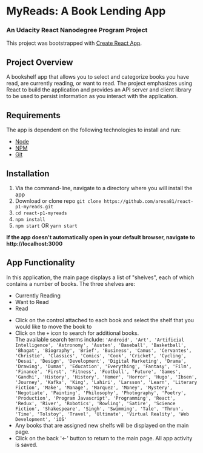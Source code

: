 # MyReads: A Book Lending App
### An Udacity React Nanodegree Program Project

This project was bootstrapped with [Create React App](https://github.com/facebookincubator/create-react-app).

## Project Overview

 A bookshelf app that allows you to select and categorize books you have read, are currently reading, or want to read. The project emphasizes using React to build the application and provides an API server and client library to be used to persist information as you interact with the application.

## Requirements

The app is dependent on the following technologies to install and run:
* [Node](https://nodejs.org/en/download/)
* [NPM](https://www.npmjs.com/package/npm)
* [Git](https://help.github.com/articles/set-up-git/)

## Installation
1. Via the command-line, navigate to a directory where you will install the app
1. Download or clone repo `git clone https://github.com/arosa81/react-p1-myreads.git`
1. `cd react-p1-myreads`
1. `npm install`
1. `npm start` OR `yarn start`

**If the app doesn't automatically open in your default browser, navigate to http://localhost:3000**

## App Functionality
In this application, the main page displays a list of "shelves", each of which contains a number of books. The three shelves are:
  - Currently Reading
  - Want to Read
  - Read

* Click on the control attached to each book and select the shelf that you would like to move the book to
* Click on the `+` icon to search for additional books.<br>
  The available search terms include:
    `'Android', 'Art', 'Artificial Intelligence', 'Astronomy', 'Austen', 'Baseball', 'Basketball', 'Bhagat', 'Biography', 'Brief', 'Business', 'Camus', 'Cervantes', 'Christie', 'Classics', 'Comics', 'Cook', 'Cricket', 'Cycling', 'Desai', 'Design', 'Development', 'Digital Marketing', 'Drama', 'Drawing', 'Dumas', 'Education', 'Everything', 'Fantasy', 'Film', 'Finance', 'First', 'Fitness', 'Football', 'Future', 'Games', 'Gandhi', 'History', 'History', 'Homer', 'Horror', 'Hugo', 'Ibsen', 'Journey', 'Kafka', 'King', 'Lahiri', 'Larsson', 'Learn', 'Literary Fiction', 'Make', 'Manage', 'Marquez', 'Money', 'Mystery', 'Negotiate', 'Painting', 'Philosophy', 'Photography', 'Poetry', 'Production', 'Program Javascript', 'Programming', 'React', 'Redux', 'River', 'Robotics', 'Rowling', 'Satire', 'Science Fiction', 'Shakespeare', 'Singh', 'Swimming', 'Tale', 'Thrun', 'Time', 'Tolstoy', 'Travel', 'Ultimate', 'Virtual Reality', 'Web Development', 'iOS'`
* Any books that are assigned new shelfs will be displayed on the main page.
* Click on the back '<-' button to return to the main page. All app activity is saved.
